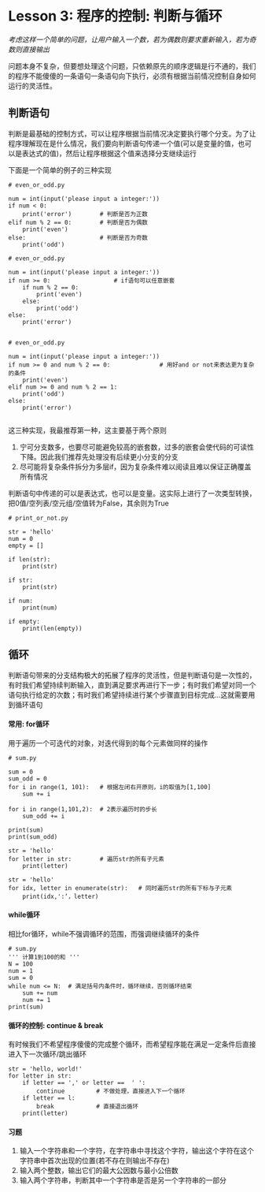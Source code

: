 # Lesson 3: 程序的控制: 判断与循环

*考虑这样一个简单的问题，让用户输入一个数，若为偶数则要求重新输入，若为奇数则直接输出*

问题本身不复杂，但要想处理这个问题，只依赖原先的顺序逻辑是行不通的，我们的程序不能傻傻的一条语句一条语句向下执行，必须有根据当前情况控制自身如何运行的灵活性。

## 判断语句

判断是最基础的控制方式，可以让程序根据当前情况决定要执行哪个分支。为了让程序理解现在是什么情况，我们要向判断语句传递一个值(可以是变量的值，也可以是表达式的值)，然后让程序根据这个值来选择分支继续运行

下面是一个简单的例子的三种实现

```
# even_or_odd.py

num = int(input('please input a integer:'))
if num < 0:
    print('error')        # 判断是否为正数
elif num % 2 == 0:        # 判断是否为偶数
    print('even')
else:                     # 判断是否为奇数
    print('odd')

```

```
# even_or_odd.py

num = int(input('please input a integer:'))
if num >= 0:                  # if语句可以任意嵌套
    if num % 2 == 0:
        print('even')
    else:
        print('odd')
else:
    print('error')
  
```

```
# even_or_odd.py

num = int(input('please input a integer:'))
if num >= 0 and num % 2 == 0:              # 用好and or not来表达更为复杂的条件   
    print('even')
elif num >= 0 and num % 2 == 1:
    print('odd')
else:
    print('error')
  
```

这三种实现，我最推荐第一种，这主要基于两个原则

1. 宁可分支数多，也要尽可能避免较高的嵌套数，过多的嵌套会使代码的可读性下降。因此我们推荐先处理没有后续更小分支的分支
2. 尽可能将复杂条件拆分为多层if，因为复杂条件难以阅读且难以保证正确覆盖所有情况

判断语句中传递的可以是表达式，也可以是变量。这实际上进行了一次类型转换，把0值/空列表/空元组/空值转为False，其余则为True

```
# print_or_not.py

str = 'hello'
num = 0
empty = []

if len(str):
    print(str)

if str:
    print(str)

if num:
    print(num)

if empty:
    print(len(empty))
```

## 循环

判断语句带来的分支结构极大的拓展了程序的灵活性，但是判断语句是一次性的，有时我们希望持续判断输入，直到满足要求再进行下一步；有时我们希望对同一个语句执行给定的次数；有时我们希望持续进行某个步骤直到目标完成...这就需要用到循环语句

#### 常用: for循环

用于遍历一个可迭代的对象，对迭代得到的每个元素做同样的操作

```
# sum.py

sum = 0
sum_odd = 0
for i in range(1, 101):   # 根据左闭右开原则，i的取值为[1,100]
    sum += i

for i in range(1,101,2):  # 2表示遍历时的步长
    sum_odd += i

print(sum)
print(sum_odd)
```

```
str = 'hello'
for letter in str:        # 遍历str的所有子元素
    print(letter)
```

```
str = 'hello'
for idx, letter in enumerate(str):   # 同时遍历str的所有下标与子元素
    print(idx,':‘，letter)
```

#### while循环

相比for循环，while不强调循环的范围，而强调继续循环的条件

```
# sum.py
''' 计算1到100的和 '''
N = 100
num = 1
sum = 0
while num <= N:  # 满足括号内条件时，循环继续，否则循环结束
    sum += num
    num += 1
print(sum)
```

#### 循环的控制: continue & break

有时候我们不希望程序傻傻的完成整个循环，而希望程序能在满足一定条件后直接进入下一次循环/跳出循环

```
str = 'hello, world!'
for letter in str:
    if letter == ',' or letter ==  ' ':
        continue         # 不做处理，直接进入下一个循环
    if letter == l:
        break            # 直接退出循环
    print(letter)
```

#### 习题

1. 输入一个字符串和一个字符，在字符串中寻找这个字符，输出这个字符在这个字符串中首次出现的位置(若不存在则输出不存在)
2. 输入两个整数，输出它们的最大公因数与最小公倍数
3. 输入两个字符串，判断其中一个字符串是否是另一个字符串的一部分
